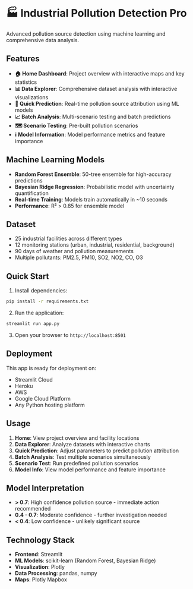 # 🏭 Industrial Pollution Detection Pro

Advanced pollution source detection using machine learning and comprehensive data analysis.

## Features

- **🏠 Home Dashboard**: Project overview with interactive maps and key statistics
- **📊 Data Explorer**: Comprehensive dataset analysis with interactive visualizations
- **🎯 Quick Prediction**: Real-time pollution source attribution using ML models
- **📈 Batch Analysis**: Multi-scenario testing and batch predictions
- **🗺️ Scenario Testing**: Pre-built pollution scenarios
- **ℹ️ Model Information**: Model performance metrics and feature importance

## Machine Learning Models

- **Random Forest Ensemble**: 50-tree ensemble for high-accuracy predictions
- **Bayesian Ridge Regression**: Probabilistic model with uncertainty quantification
- **Real-time Training**: Models train automatically in ~10 seconds
- **Performance**: R² > 0.85 for ensemble model

## Dataset

- 25 industrial facilities across different types
- 12 monitoring stations (urban, industrial, residential, background)
- 90 days of weather and pollution measurements
- Multiple pollutants: PM2.5, PM10, SO2, NO2, CO, O3

## Quick Start

1. Install dependencies:
```bash
pip install -r requirements.txt
```

2. Run the application:
```bash
streamlit run app.py
```

3. Open your browser to `http://localhost:8501`

## Deployment

This app is ready for deployment on:
- Streamlit Cloud
- Heroku
- AWS
- Google Cloud Platform
- Any Python hosting platform

## Usage

1. **Home**: View project overview and facility locations
2. **Data Explorer**: Analyze datasets with interactive charts
3. **Quick Prediction**: Adjust parameters to predict pollution attribution
4. **Batch Analysis**: Test multiple scenarios simultaneously
5. **Scenario Test**: Run predefined pollution scenarios
6. **Model Info**: View model performance and feature importance

## Model Interpretation

- **> 0.7**: High confidence pollution source - immediate action recommended
- **0.4 - 0.7**: Moderate confidence - further investigation needed
- **< 0.4**: Low confidence - unlikely significant source

## Technology Stack

- **Frontend**: Streamlit
- **ML Models**: scikit-learn (Random Forest, Bayesian Ridge)
- **Visualization**: Plotly
- **Data Processing**: pandas, numpy
- **Maps**: Plotly Mapbox 